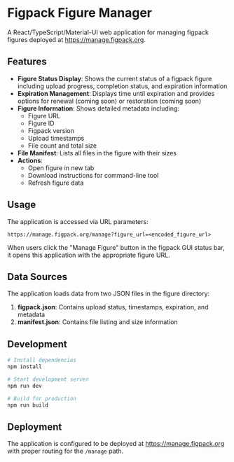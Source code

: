# Figpack Figure Manager

A React/TypeScript/Material-UI web application for managing figpack figures deployed at https://manage.figpack.org.

## Features

- **Figure Status Display**: Shows the current status of a figpack figure including upload progress, completion status, and expiration information
- **Expiration Management**: Displays time until expiration and provides options for renewal (coming soon) or restoration (coming soon)
- **Figure Information**: Shows detailed metadata including:
  - Figure URL
  - Figure ID
  - Figpack version
  - Upload timestamps
  - File count and total size
- **File Manifest**: Lists all files in the figure with their sizes
- **Actions**:
  - Open figure in new tab
  - Download instructions for command-line tool
  - Refresh figure data

## Usage

The application is accessed via URL parameters:

```
https://manage.figpack.org/manage?figure_url=<encoded_figure_url>
```

When users click the "Manage Figure" button in the figpack GUI status bar, it opens this application with the appropriate figure URL.

## Data Sources

The application loads data from two JSON files in the figure directory:

1. **figpack.json**: Contains upload status, timestamps, expiration, and metadata
2. **manifest.json**: Contains file listing and size information

## Development

```bash
# Install dependencies
npm install

# Start development server
npm run dev

# Build for production
npm run build
```

## Deployment

The application is configured to be deployed at https://manage.figpack.org with proper routing for the `/manage` path.
